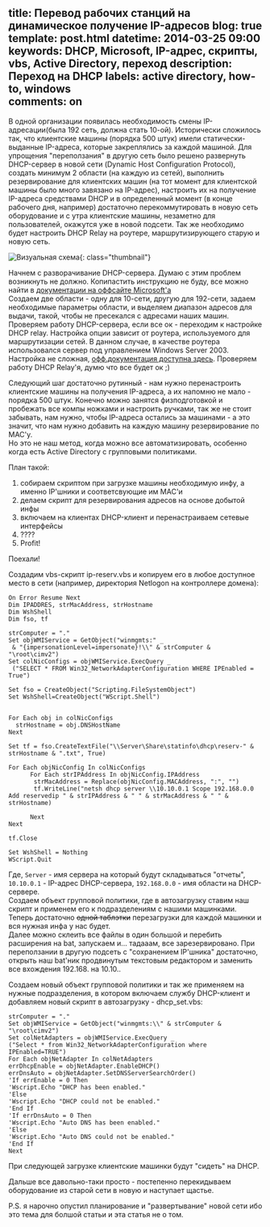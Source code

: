 title: Перевод рабочих станций на динамическое получение IP-адресов
blog: true
template: post.html
datetime: 2014-03-25 09:00
keywords: DHCP, Microsoft, IP-адрес, скрипты, vbs, Active Directory, переход
description: Переход на DHCP
labels: active directory, how-to, windows  
comments: on
---

В одной организации появилась необходимость смены IP-адресации(была 192 сеть, должна стать 10-ой). Исторически сложилось так, что клиентские машины (порядка 500 штук) имели статически-выданные IP-адреса, которые закреплялись за каждой машиной. Для упрощения "переползания" в другую сеть было решено развернуть DHCP-сервер в новой сети (Dynamic Host Configuration Protocol), создать минимум 2 области (на каждую из сетей), выполнить резервирование для клиентских машин (на тот момент для клиентской машины было много завязано на IP-адрес), настроить их на получение IP-адреса средствами DHCP и в определенный момент (в конце рабочего дня, например) достаточно перекоммутировать в новую сеть оборудование и с утра клиентские машины, незаметно для пользователей, окажутся уже в новой подсети. Так же необходимо будет настроить DHCP Relay на роутере, маршрутизирующего старую и новую сеть.


![Визуальная схема](/blog/2014/03-25-auto-dhcp/main.jpg){: class="thumbnail"}


Начнем с разворачивание DHCP-сервера. Думаю с этим проблем возникнуть не должно. Копипастить инструкцию не буду, все можно найти в [документации на оффсайте Microsoft'a](http://technet.microsoft.com/ru-ru/windowsserver/dd448608.aspx)   
Создаем две области - одну для 10-сети, другую для 192-сети, задаем необходимые параметры области, и выделяем диапазон адресов для выдачи, такой, чтобы не пресекался с адресами наших машин. Проверяем работу DHCP-сервера, если все ок - переходим к настройке DHCP relay. Настройка опции зависит от роутера, используемого для маршрутизации сетей. В данном случаe, в качестве роутера использовался сервер под управлением Windows Server 2003. Настройка не сложная, [офф.документация доступна здесь](http://technet.microsoft.com/ru-ru/library/dd469685.aspx). Проверяем работу DHCP Relay'я, думю что все будет ок ;)

Следующий шаг достаточно рутинный - нам нужно перенастроить клиентские машины на получения IP-адреса, а их напомню не мало - порядка 500 штук. Конечно можно занятся физподготовкой и пробежать все компы ножками и настроить ручками, так же не стоит забывать, нам нужно, чтобы IP-адреса остались за машинами - а это значит, что нам нужно добавить на каждую машину резервирование по MAC'у.   
Но это не наш метод, когда можно все автоматизировать, особенно когда есть Active Directory с групповыми политиками.    

План такой:  

1. собираем скриптом при загрузке машины необходимую инфу, а именно IP'шники и соответсвующие им MAC'и
2. делаем скрипт для резервирования адресов на основе добытой инфы
3. включаем на клиентах DHCP-клиент и перенастраиваем сетевые интерфейсы
4. ????
5. Profit!

Поехали!    
 
Создадим vbs-скрипт ip-reserv.vbs и копируем его в любое доступное место в сети (например, директория Netlogon на контроллере домена):

```
On Error Resume Next
Dim IPADDRES, strMacAddress, strHostname
Dim WshShell
Dim fso, tf

strComputer = "."
Set objWMIService = GetObject("winmgmts:" _
 & "{impersonationLevel=impersonate}!\\" & strComputer & "\root\cimv2")
Set colNicConfigs = objWMIService.ExecQuery _
 ("SELECT * FROM Win32_NetworkAdapterConfiguration WHERE IPEnabled = True")

Set fso = CreateObject("Scripting.FileSystemObject")
Set WshShell=CreateObject("WScript.Shell")


For Each obj in colNicConfigs
  strHostname = obj.DNSHostName
Next

Set tf = fso.CreateTextFile("\\Server\Share\statinfo\dhcp\reserv-" & strHostname & ".txt", True)

For Each objNicConfig In colNicConfigs
      For Each strIPAddress In objNicConfig.IPAddress        
       strMacAddress = Replace(objNicConfig.MACAddress, ":", "")
       tf.WriteLine("netsh dhcp server \\10.10.0.1 Scope 192.168.0.0 Add reservedip " & strIPAddress & " " & strMacAddress & " " & strHostname)
       
      Next
Next

tf.Close

Set WshShell = Nothing
WScript.Quit

```


Где, `Server` - имя сервера на который будут складываться "отчеты", `10.10.0.1` - IP-адрес DHCP-сервера, `192.168.0.0` - имя области на DHCP-сервере.  
Создаем объект групповой политики, где в автозагрузку ставим наш скрипт и применем его к подразделениям с нашими машинками. Теперь достаточно <s>одной таблэтки</s> перезагрузки для каждой машинки и вся нужная инфа у нас будет.     
Далее можно склеить все файлы в один большой и перебить расширения на bat, запускаем и... тадааам, все зарезервировано. При переползании в другую подсеть с "сохранением IP'шника" достаточно, открыть наш bat'ник продвинутым текстовым редактором и заменить все вхождения 192.168. на 10.10..

Создаем новый объект групповой политики и так же применяем на нужные подразделения, в котором включаем службу DHCP-клиент и добавляем новый скрипт в автозагрузку - dhcp_set.vbs:


```
strComputer = "."
Set objWMIService = GetObject("winmgmts:\\" & strComputer & "\root\cimv2")
Set colNetAdapters = objWMIService.ExecQuery _
("Select * from Win32_NetworkAdapterConfiguration where IPEnabled=TRUE")
For Each objNetAdapter In colNetAdapters
errDhcpEnable = objNetAdapter.EnableDHCP()
errDnsAuto = objNetAdapter.SetDNSServerSearchOrder()
'If errEnable = 0 Then
'Wscript.Echo "DHCP has been enabled."
'Else
'Wscript.Echo "DHCP could not be enabled."
'End If
'If errDnsAuto = 0 Then
'Wscript.Echo "Auto DNS has been enabled."
'Else
'Wscript.Echo "Auto DNS could not be enabled."
'End If
Next
```


При следующей загрузке клиентские машинки будут "сидеть" на DHCP.

Дальше все давольно-таки просто - постепенно перекидываем оборудование из старой сети в новую и наступает щастье.

P.S. я нарочно опустил планирование и "развертывание" новой сети ибо это тема для болшой статьи и эта статья не о том.